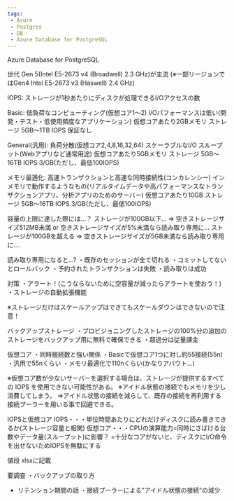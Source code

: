 ```yaml
---
tags:
 - Azure
 - Postgres
 - DB
 - Azure Database for PostgreSQL
---
```


Azure Database for PostgreSQL

世代 Gen 5(Intel E5-2673 v4 (Broadwell) 2.3 GHz)が主流
(※一部リージョンではGen4 Intel E5-2673 v3 (Haswell) 2.4 GHz)

IOPS:   ストレージが1秒あたりにディスクが処理できるI/Oアクセスの数


Basic:  低負荷なコンピューティング(仮想コア1～2)
        I/Oパフォーマンスは低い(開発・テスト・低使用頻度なアプリケーション)
        仮想コアあたり2GBメモリ
        ストレージ 5GB～1TB
        IOPS 保証なし

General(汎用):    負荷分散(仮想コア2,4,8,16,32,64)
            スケーラブルなI/O スループット(Webアプリなど通常用途)
            仮想コアあたり5GBメモリ
            ストレージ 5GB～16TB
            IOPS 3/GB(ただし、最低100IOPS)

メモリ最適化:    高速トランザクションと高速な同時接続性(コンカレンシー)
                インメモリで動作するようなもの(リアルタイムデータや高パフォーマンスなトランザクションアプリ、分析アプリのためのサーバー)
                仮想コアあたり10GB
                ストレージ 5GB～16TB
	            IOPS 3/GB(ただし、最低100IOPS)


容量の上限に達した際には...？
ストレージが100GB以下... 
=> 空きストレージサイズ512MB未満 or 空きストレージサイズが5%未満なら読み取り専用に...
ストレージが100GBを超える
=> 空きストレージサイズが5GB未満なら読み取り専用に....


読み取り専用になると...?
・既存のセッションが全て切れる
・コミットしてないとロールバック
・予約されたトランザクションは失敗
・読み取りは成功

対策
・アラート！(こうならないために空容量が減ったらアラートを使おう！)
・ストレージの自動拡張機能

※ストレージだけはスケールアップはできてもスケールダウンはできないので注意！


バックアップストレージ
・プロビジョニングしたストレージの100%分の追加のストレージをバックアップ用に無料で確保できる
・超過分は従量課金


仮想コア
・同時接続数と強い関係
・Basicで仮想コア1つに対し約55接続(55n)
・汎用で55nくらい
・メモリ最適化で110nくらい(かなりアバウト...)


※仮想コア数が少ないサーバーを選択する場合は、ストレージが提供するすべての IOPS を使用できない可能性がある。
※アイドル状態の接続でもメモリを少し消費してしまう。
=>アイドル状態の接続を減らして、既存の接続を再利用する接続プーラーを用いる事で回避できる。


IOPSと仮想コア
IOPS・・・単位時間あたりにどれだけディスクに読み書きできるか(ストレージ容量と相関)
仮想コア・・・CPUの演算能力=同時にさばける台数やデータ量(スループット)に影響？
=十分なコアがないと、ディスクにI/O命令を出せないためIOPSを無駄にする

値段
xlsxに記載

要調査
・バックアップの取り方
  - リテンション期間の話
・接続プーラーによる"アイドル状態の接続"の減少